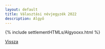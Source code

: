 ```yaml
---
layout: default
title: Választási névjegyzék 2022
description: Algyő
---
```


{% include settlementHTMLs/Algyooxx.html %}

[Vissza](./)
